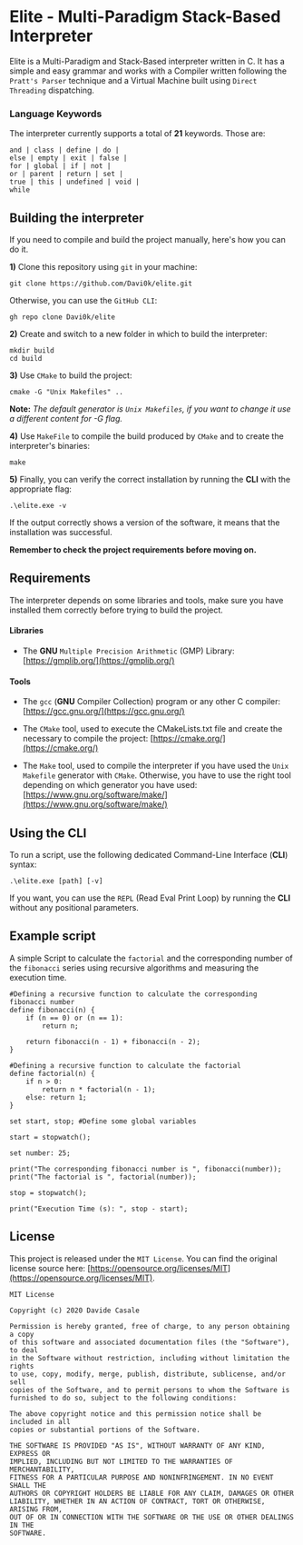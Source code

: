 # Elite - Multi-Paradigm Stack-Based Interpreter

Elite is a Multi-Paradigm and Stack-Based interpreter written in C. It has a simple and easy grammar and works with a Compiler written following the `Pratt's Parser` technique and a Virtual Machine built using  `Direct Threading` dispatching. 

### Language Keywords
The interpreter currently supports a total of **21** keywords. Those are:
```
and | class | define | do | 
else | empty | exit | false | 
for | global | if | not | 
or | parent | return | set | 
true | this | undefined | void | 
while
```

## Building the interpreter

If you need to compile and build the project manually, here's how you can do it.

**1)** Clone this repository using `git` in your machine:
```
git clone https://github.com/Davi0k/elite.git
```
Otherwise, you can use the `GitHub CLI`:
```
gh repo clone Davi0k/elite
```
**2)** Create and switch to a new folder in which to build the interpreter:
```
mkdir build
cd build
```
	
**3)** Use `CMake` to build the project:
```
cmake -G "Unix Makefiles" ..
```
**Note:**  *The default generator is `Unix Makefiles`, if you want to change it use a different content for -G flag.*
	
**4)** Use `MakeFile` to compile the build produced by `CMake` and to create the interpreter's binaries:
```
make
```
**5)** Finally, you can verify the correct installation by running the **CLI** with the appropriate flag:
```
.\elite.exe -v
```
If the output correctly shows a version of the software, it means that the installation was successful.

**Remember to check the project requirements before moving on.**

## Requirements

The interpreter depends on some libraries and tools, make sure you have installed them correctly before trying to build the project.

#### Libraries

* The **GNU**  `Multiple Precision Arithmetic` (GMP) Library: [https://gmplib.org/](https://gmplib.org/)

#### Tools
* The `gcc` (**GNU** Compiler Collection) program or any other C compiler: [https://gcc.gnu.org/](https://gcc.gnu.org/)

* The `CMake` tool, used to execute the CMakeLists.txt file and create the necessary to compile the project: [https://cmake.org/](https://cmake.org/)

* The `Make` tool, used to compile the interpreter if you have used the `Unix Makefile` generator with `CMake`. Otherwise, you have to use the right tool depending on which generator you have used: [https://www.gnu.org/software/make/](https://www.gnu.org/software/make/)

## Using the CLI
To run a script, use the following dedicated Command-Line Interface (**CLI**) syntax:
```
.\elite.exe [path] [-v]
```
If you want, you can use the `REPL` (Read Eval Print Loop) by running the **CLI** without any positional parameters. 

## Example script
A simple Script to calculate the `factorial` and the corresponding number of the `fibonacci` series using recursive algorithms and measuring the execution time.

```
#Defining a recursive function to calculate the corresponding fibonacci number
define fibonacci(n) {
    if (n == 0) or (n == 1): 
	    return n;
    
    return fibonacci(n - 1) + fibonacci(n - 2);
}

#Defining a recursive function to calculate the factorial
define factorial(n) {
    if n > 0: 
	    return n * factorial(n - 1);
    else: return 1;
}

set start, stop; #Define some global variables

start = stopwatch();

set number: 25;

print("The corresponding fibonacci number is ", fibonacci(number));
print("The factorial is ", factorial(number));

stop = stopwatch();

print("Execution Time (s): ", stop - start);
```

## License

This project is released under the `MIT License`. You can find the original license source here: [https://opensource.org/licenses/MIT](https://opensource.org/licenses/MIT).

```
MIT License

Copyright (c) 2020 Davide Casale

Permission is hereby granted, free of charge, to any person obtaining a copy
of this software and associated documentation files (the "Software"), to deal
in the Software without restriction, including without limitation the rights
to use, copy, modify, merge, publish, distribute, sublicense, and/or sell
copies of the Software, and to permit persons to whom the Software is
furnished to do so, subject to the following conditions:

The above copyright notice and this permission notice shall be included in all
copies or substantial portions of the Software.

THE SOFTWARE IS PROVIDED "AS IS", WITHOUT WARRANTY OF ANY KIND, EXPRESS OR
IMPLIED, INCLUDING BUT NOT LIMITED TO THE WARRANTIES OF MERCHANTABILITY,
FITNESS FOR A PARTICULAR PURPOSE AND NONINFRINGEMENT. IN NO EVENT SHALL THE
AUTHORS OR COPYRIGHT HOLDERS BE LIABLE FOR ANY CLAIM, DAMAGES OR OTHER
LIABILITY, WHETHER IN AN ACTION OF CONTRACT, TORT OR OTHERWISE, ARISING FROM,
OUT OF OR IN CONNECTION WITH THE SOFTWARE OR THE USE OR OTHER DEALINGS IN THE
SOFTWARE.
```
